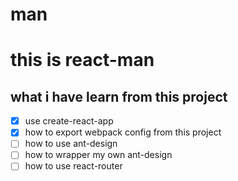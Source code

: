# man
# this is react-man

## what i have learn from this project
- [x] use create-react-app
- [x] how to export webpack config from this project
- [ ] how to use ant-design
- [ ] how to wrapper my own ant-design
- [ ] how to use react-router